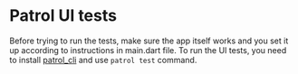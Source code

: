 # Patrol UI tests

Before trying to run the tests, make sure the app itself works and you set it up according to instructions in main.dart file.
To run the UI tests, you need to install [patrol_cli][cli_pub] and use `patrol test` command.

[cli_pub]: https://pub.dev/packages/patrol_cli
